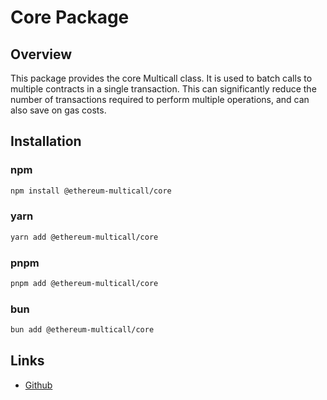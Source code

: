 # Core Package

## Overview

This package provides the core Multicall class. It is used to batch calls to multiple contracts in a single transaction. This can significantly reduce the number of transactions required to perform multiple operations, and can also save on gas costs.

## Installation

### npm

```bash
npm install @ethereum-multicall/core
```

### yarn

```bash
yarn add @ethereum-multicall/core
```

### pnpm

```bash
pnpm add @ethereum-multicall/core
```

### bun

```bash
bun add @ethereum-multicall/core
```

## Links

- [Github](https://github.com/niZmosis/ethereum-multicall)
